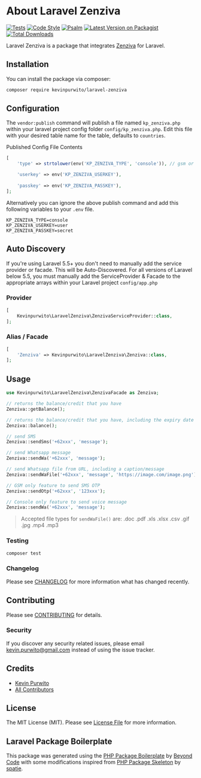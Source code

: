 # About Laravel Zenziva

[![Tests](https://github.com/kevinpurwito/laravel-zenziva/actions/workflows/run-tests.yml/badge.svg?branch=main)](https://github.com/kevinpurwito/laravel-zenziva/actions/workflows/run-tests.yml)
[![Code Style](https://github.com/kevinpurwito/laravel-zenziva/actions/workflows/php-cs-fixer.yml/badge.svg?branch=main)](https://github.com/kevinpurwito/laravel-zenziva/actions/workflows/php-cs-fixer.yml)
[![Psalm](https://github.com/kevinpurwito/laravel-zenziva/actions/workflows/psalm.yml/badge.svg?branch=main)](https://github.com/kevinpurwito/laravel-zenziva/actions/workflows/psalm.yml)
[![Latest Version on Packagist](https://img.shields.io/packagist/v/kevinpurwito/laravel-zenziva.svg?style=flat-square)](https://packagist.org/packages/kevinpurwito/laravel-zenziva)
[![Total Downloads](https://img.shields.io/packagist/dt/kevinpurwito/laravel-zenziva.svg?style=flat-square)](https://packagist.org/packages/kevinpurwito/laravel-zenziva)

Laravel Zenziva is a package that integrates [Zenziva](https://www.zenziva.id/) for Laravel.

## Installation

You can install the package via composer:

```bash
composer require kevinpurwito/laravel-zenziva
```

## Configuration

The `vendor:publish` command will publish a file named `kp_zenziva.php` within your laravel project config
folder `config/kp_zenziva.php`. Edit this file with your desired table name for the table, defaults to `countries`.

Published Config File Contents

```php
[
    'type' => strtolower(env('KP_ZENZIVA_TYPE', 'console')), // gsm or console

    'userkey' => env('KP_ZENZIVA_USERKEY'),
    
    'passkey' => env('KP_ZENZIVA_PASSKEY'),
];
```

Alternatively you can ignore the above publish command and add this following variables to your `.env` file.

```text
KP_ZENZIVA_TYPE=console
KP_ZENZIVA_USERKEY=user
KP_ZENZIVA_PASSKEY=secret
```

## Auto Discovery

If you're using Laravel 5.5+ you don't need to manually add the service provider or facade. This will be
Auto-Discovered. For all versions of Laravel below 5.5, you must manually add the ServiceProvider & Facade to the
appropriate arrays within your Laravel project `config/app.php`

### Provider

```php
[
    Kevinpurwito\LaravelZenziva\ZenzivaServiceProvider::class,
];
```

### Alias / Facade

```php
[
    'Zenziva' => Kevinpurwito\LaravelZenziva\Zenziva::class,
];
```

## Usage

```php
use Kevinpurwito\LaravelZenziva\ZenzivaFacade as Zenziva;

// returns the balance/credit that you have
Zenziva::getBalance();

// returns the balance/credit that you have, including the expiry date of the balance
Zenziva::balance();

// send SMS
Zenziva::sendSms('+62xxx', 'message');

// send Whatsapp message
Zenziva::sendWa('+62xxx', 'message');

// send Whatsapp file from URL, including a caption/message
Zenziva::sendWaFile('+62xxx', 'message', 'https://image.com/image.png');

// GSM only feature to send SMS OTP
Zenziva::sendOtp('+62xxx', '123xxx');

// Console only feature to send voice message
Zenziva::sendWa('+62xxx', 'message');
```

> Accepted file types for `sendWaFile()` are: .doc .pdf .xls .xlsx .csv .gif .jpg .mp4 .mp3

### Testing

```bash
composer test
```

### Changelog

Please see [CHANGELOG](CHANGELOG.md) for more information what has changed recently.

## Contributing

Please see [CONTRIBUTING](.github/CONTRIBUTING.md) for details.

### Security

If you discover any security related issues, please email [kevin.purwito@gmail.com](mailto:kevin.purwito@gmail.com)
instead of using the issue tracker.

## Credits

- [Kevin Purwito](https://github.com/kevinpurwito)
- [All Contributors](../../contributors)

## License

The MIT License (MIT). Please see [License File](LICENSE.md) for more information.

## Laravel Package Boilerplate

This package was generated using the [PHP Package Boilerplate](https://laravelpackageboilerplate.com)
by [Beyond Code](http://beyondco.de/)
with some modifications inspired from [PHP Package Skeleton](https://github.com/spatie/package-skeleton-php)
by [spatie](https://spatie.be/).
